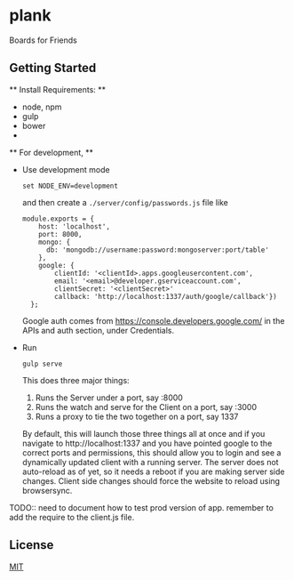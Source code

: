 # plank
Boards for Friends

## Getting Started

** Install Requirements: **

- node, npm
- gulp
- bower
- 

** For development, **

- Use development mode

  `set NODE_ENV=development`
  
  and then create a `./server/config/passwords.js` file like
  
  ```
  module.exports = {
      host: 'localhost',
      port: 8000, 
      mongo: {
        db: 'mongodb://username:password:mongoserver:port/table'
      },
      google: {
          clientId: '<clientId>.apps.googleusercontent.com',
          email: '<email>@developer.gserviceaccount.com',
          clientSecret: '<clientSecret>'
          callback: 'http://localhost:1337/auth/google/callback'})
    };
  ```
  
  Google auth comes from https://console.developers.google.com/ in the APIs and auth section, under Credentials.

- Run
  
  `gulp serve`
  
  This does three major things:
  
  1. Runs the Server under a port, say :8000
  2. Runs the watch and serve for the Client on a port, say :3000
  3. Runs a proxy to tie the two together on a port, say 1337
  
  By default, this will launch those three things all at once and if you navigate to http://localhost:1337 and you have pointed google to the correct ports and permissions, this should allow you to login and see a dynamically updated client with a running server. The server does not auto-reload as of yet, so it needs a reboot if you are making server side changes. Client side changes should force the website to reload using browsersync.
  
  
TODO:: need to document how to test prod version of app.
remember to add the require to the client.js file.  
  
  
## License

[MIT](./LICENSE.md)
